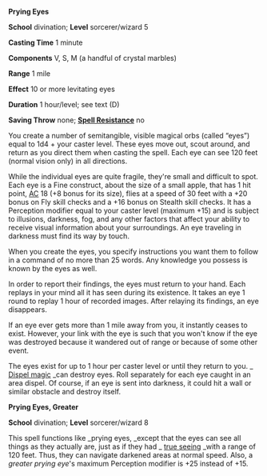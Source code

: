  **Prying Eyes**

**School** divination; **Level** sorcerer/wizard 5

**Casting Time** 1 minute

**Components** V, S, M (a handful of crystal marbles)

**Range** 1 mile

**Effect** 10 or more levitating eyes

**Duration** 1 hour/level; see text (D)

**Saving Throw** none; **[Spell Resistance](../glossary.md#_spell-resistance)** no

You create a number of semitangible, visible magical orbs (called “eyes”) equal to 1d4 + your caster level. These eyes move out, scout around, and return as you direct them when casting the spell. Each eye can see 120 feet (normal vision only) in all directions.

While the individual eyes are quite fragile, they're small and difficult to spot. Each eye is a Fine construct, about the size of a small apple, that has 1 hit point, [AC](../combat.md#_armor-class) 18 (+8 bonus for its size), flies at a speed of 30 feet with a +20 bonus on Fly skill checks and a +16 bonus on Stealth skill checks. It has a Perception modifier equal to your caster level (maximum +15) and is subject to illusions, darkness, fog, and any other factors that affect your ability to receive visual information about your surroundings. An eye traveling in darkness must find its way by touch.

When you create the eyes, you specify instructions you want them to follow in a command of no more than 25 words. Any knowledge you possess is known by the eyes as well.

In order to report their findings, the eyes must return to your hand. Each replays in your mind all it has seen during its existence. It takes an eye 1 round to replay 1 hour of recorded images. After relaying its findings, an eye disappears.

If an eye ever gets more than 1 mile away from you, it instantly ceases to exist. However, your link with the eye is such that you won't know if the eye was destroyed because it wandered out of range or because of some other event.

The eyes exist for up to 1 hour per caster level or until they return to you. _ [Dispel magic](dispelMagic.md#_dispel-magic) _can destroy eyes. Roll separately for each eye caught in an area dispel. Of course, if an eye is sent into darkness, it could hit a wall or similar obstacle and destroy itself.

**Prying Eyes, Greater**

**School** divination; **Level** sorcerer/wizard 8

This spell functions like _prying eyes, _except that the eyes can see all things as they actually are, just as if they had _ [true seeing](trueSeeing.md#_true-seeing) _with a range of 120 feet. Thus, they can navigate darkened areas at normal speed. Also, a _greater prying eye_'s maximum Perception modifier is +25 instead of +15.

